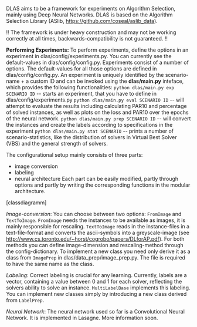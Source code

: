 DLAS aims to be a framework for experiments on Algorithm Selection, mainly using Deep Neural Networks.
DLAS is based on the Algorithm Selection Library (ASlib, https://github.com/coseal/aslib_data).

!! The framework is under heavy construction and may not be working correctly at all times, backwards-compatibility is not guaranteed. !!

**Performing Experiments:**
To perform experiments, define the options in an experiment in dlas/config/experiments.py. You can currently see the default-values in dlas/config/config.py.
Experiments consist of a number of options. The default-values for all those options are defined in dlas/config/config.py.
An experiment is uniquely identified by the scenario-name + a custom ID and can be invoked using the **dlas/main.py** inteface, which provides the following functionalities:
`python dlas/main.py exp SCENARIO ID` -- starts an experiment, that you have to define in dlas/config/experiments.py
`python dlas/main.py eval SCENARIO ID` -- will attempt to evaluate the results including calculating PAR10 and percentage of solved instances, as well as plots on the loss and PAR10 over the epochs of the neural network.
`python dlas/main.py prep SCENARIO ID` -- will convert the instances and create the labels according to specifications in the experiment
`python dlas/main.py stat SCENARIO` -- prints a number of scenario-statistics, like the distribution of solvers in Virtual Best Solver (VBS) and the general strength of solvers.

The configurational setup mainly consists of three parts:
  - image conversion
  - labeling
  - neural architecture
Each part can be easily modified, partly through options and partly by writing the corresponding functions in the modular architecture.

[classdiagramm]

_Image-conversion_: You can choose between two options: `FromImage` and `TextToImage`. `FromImage` needs the instances to be available as images, it is mainly responsible for rescaling. `TextToImage` reads in the instance-files in a text-file-format and converts the ascii-symbols into a greyscale-image (see http://www.cs.toronto.edu/~horst/cogrobo/papers/DLforAP.pdf). For both methods you can define image-dimension and rescaling-method through the config-dictionary. To implement a new class you need only derive it as a class from `ImagePrep` in dlas/data_prep/image_prep.py. The file is required to have the same name as the class.

_Labeling_: Correct labeling is crucial for any learning. Currently, labels are a vector, containing a value between 0 and 1 for each solver, reflecting the solvers ability to solve an instance. `MultiLabelBase` implements this labeling. You can implement new classes simply by introducing a new class derived from `LabelPrep`.

_Neural Network_: The neural network used so far is a Convolutional Neural Network. It is implemented in Lasagne. More information soon.
